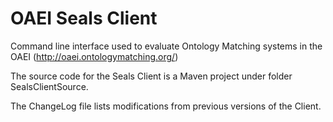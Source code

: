 # OAEI Seals Client

Command line interface used to evaluate Ontology Matching systems in the OAEI (http://oaei.ontologymatching.org/)

The source code for the Seals Client is a Maven project under folder SealsClientSource.

The ChangeLog file lists modifications from previous versions of the Client.
